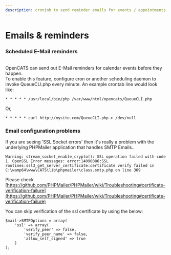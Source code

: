 ```yaml
---
description: cronjob to send reminder emails for events / appointments
---
```


# Emails & reminders



### Scheduled E-Mail reminders

\
OpenCATS can send out E-Mail reminders for calendar events before they happen.\
To enable this feature, configure cron or another scheduling daemon to\
invoke QueueCLI.php every minute. An example crontab line would look like:

```
* * * * * /usr/local/bin/php /var/www/html/opencats/QueueCLI.php
```

Or,

```
* * * * * curl http://mysite.com/QueueCLI.php > /dev/null
```

### Email configuration problems

If you are seeing 'SSL Socket errors' then it's really a problem with the underlying PHPMailer application that handles SMTP Emails..&#x20;

`Warning: stream_socket_enable_crypto(): SSL operation failed with code 1. OpenSSL Error messages: error:14090086:SSL routines:ssl3_get_server_certificate:certificate verify failed in C:\wamp64\www\CATS\lib\phpmailer\class.smtp.php on line 369` &#x20;

Please check [https://github.com/PHPMailer/PHPMailer/wiki/Troubleshooting#certificate-verification-failure](https://github.com/PHPMailer/PHPMailer/wiki/Troubleshooting#certificate-verification-failure)



You can skip verification of the ssl certificate by using the below:

```
$mail->SMTPOptions = array(
    'ssl' => array(
        'verify_peer' => false,
        'verify_peer_name' => false,
        'allow_self_signed' => true
    )
);
```
